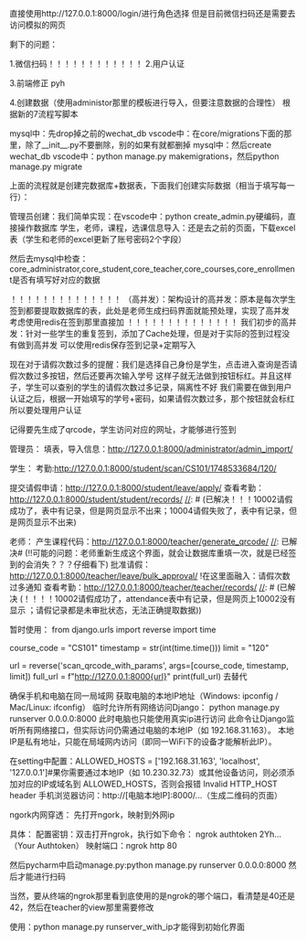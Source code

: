 直接使用http://127.0.0.1:8000/login/进行角色选择
但是目前微信扫码还是需要去访问模拟的网页

剩下的问题：

1.微信扫码！！！！！！！！！！！！
2.用户认证  


3.前端修正  pyh


4.创建数据（使用administor那里的模板进行导入，但要注意数据的合理性） 根据新的7流程写脚本


[//]: # (5.Test)


[//]: # (7.管理员重新导入（管理员修改）   更新数据表student 学号+密码；  teacher  工号+密码    administor  管理号+密码)
mysql中：先drop掉之前的wechat_db
vscode中：在core/migrations下面的那里，除了__init__.py不要删除，别的如果有就都删掉
mysql中：然后create wechat_db
vscode中：python manage.py makemigrations，然后python manage.py migrate     

上面的流程就是创建完数据库+数据表，下面我们创建实际数据（相当于填写每一行）：

管理员创建：我们简单实现：在vscode中：python create_admin.py硬编码，直接操作数据库
学生，老师，课程，选课信息导入：还是去之前的页面，下载excel表（学生和老师的excel更新了账号密码2个字段）

然后去mysql中检查：core_administrator,core_student,core_teacher,core_courses,core_enrollment是否有填写好对应的数据


！！！！！！！！！！！！！！
（高并发）：架构设计的高并发：原本是每次学生签到都要提取数据库的表，此处是老师生成扫码界面就能预处理，实现了高并发
考虑使用redis在签到那里直接加
！！！！！！！！！！！！！！
我们初步的高并发：针对一些学生的重复签到，添加了Cache处理，但是对于实际的签到过程没有做到高并发
可以使用redis保存签到记录+定期写入



现在对于请假次数过多的提醒：我们是选择自己身份是学生，点击进入查询是否请假次数过多按钮，然后还要再次输入学号
这样子就无法做到按钮标红。并且这样子，学生可以查别的学生的请假次数过多记录，隔离性不好
我们需要在做到用户认证之后，根据一开始填写的学号+密码，如果请假次数过多，那个按钮就会标红
所以要处理用户认证

记得要先生成了qrcode，学生访问对应的网址，才能够进行签到


管理员： 
填表，导入信息：http://127.0.0.1:8000/administrator/admin_import/

学生：
考勤:http://127.0.0.1:8000/student/scan/CS101/1748533684/120/

[//]: 已解决# (!!!!重复签到+请假成功的签到未解决)

[//]: 已解决# (！！！！架构问题：应该是老师生成课程二维码那里去处理X-Y，而不是每个学生扫码去处理X-Y)
提交请假申请：http://127.0.0.1:8000/student/leave/apply/
查看考勤：http://127.0.0.1:8000/student/student/records/
[//]: # (已解决！！！10002请假成功了，表中有记录，但是网页显示不出来；10004请假失败了，表中有记录，但是网页显示不出来)

老师：
产生课程代码：http://127.0.0.1:8000/teacher/generate_qrcode/
[//]: 已解决# (!!可能的问题：老师重新生成这个界面，就会让数据库重填一次，就是已经签到的会消失？？？仔细看下)
批准请假：http://127.0.0.1:8000/teacher/leave/bulk_approval/
!在这里面融入：请假次数过多通知
查看考勤：http://127.0.0.1:8000/teacher/teacher/records/
[//]: # (已解决  (！！！！10002请假成功了，attendance表中有记录，但是网页上10002没有显示 ；请假记录都是未审批状态，无法正确提取数据))



暂时使用：
from django.urls import reverse
import time

course_code = "CS101"
timestamp = str(int(time.time()))
limit = "120"

url = reverse('scan_qrcode_with_params', args=[course_code, timestamp, limit]) 
full_url = f"http://127.0.0.1:8000{url}"
print(full_url)
去替代



确保手机和电脑在同一局域网
获取电脑的本地IP地址（Windows: ipconfig / Mac/Linux: ifconfig）
临时允许所有网络访问Django： python manage.py runserver 0.0.0.0:8000  此时电脑也只能使用真实ip进行访问
此命令让Django监听所有网络接口，但实际访问仍需通过电脑的本地IP（如 192.168.31.163）。
本地IP是私有地址，只能在局域网内访问（即同一WiFi下的设备才能解析此IP）。

在setting中配置：ALLOWED_HOSTS = ['192.168.31.163', 'localhost', '127.0.0.1']#果你需要通过本地IP（如 10.230.32.73）或其他设备访问，则必须添加对应的IP或域名到 ALLOWED_HOSTS，否则会报错 Invalid HTTP_HOST header
手机浏览器访问：http://[电脑本地IP]:8000/...（生成二维码的页面）

ngork内网穿透：
先打开ngork，映射到外网ip

具体：
配置密钥：双击打开ngrok，执行如下命令： ngrok authtoken 2Yh...（Your Authtoken）
映射端口：ngrok http 80

然后pycharm中启动manage.py:python manage.py runserver 0.0.0.0:8000
然后才能进行扫码

当然，要从终端的ngrok那里看到底使用的是ngrok的哪个端口，看清楚是40还是42，然后在teacher的view那里需要修改


使用：python manage.py runserver_with_ip才能得到初始化界面
